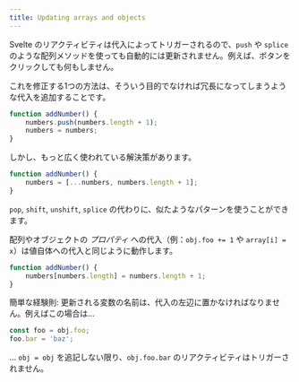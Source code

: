 ```yaml
---
title: Updating arrays and objects
---
```


Svelte のリアクティビティは代入によってトリガーされるので、`push` や `splice` のような配列メソッドを使っても自動的には更新されません。例えば、ボタンをクリックしても何もしません。

これを修正する1つの方法は、そういう目的でなければ冗長になってしまうような代入を追加することです。

```js
function addNumber() {
	numbers.push(numbers.length + 1);
	numbers = numbers;
}
```

しかし、もっと広く使われている解決策があります。

```js
function addNumber() {
	numbers = [...numbers, numbers.length + 1];
}
```

`pop`, `shift`, `unshift`, `splice` の代わりに、似たようなパターンを使うことができます。

配列やオブジェクトの *プロパティ* への代入（例：`obj.foo += 1` や `array[i] = x`）は値自体への代入と同じように動作します。

```js
function addNumber() {
	numbers[numbers.length] = numbers.length + 1;
}
```

簡単な経験則: 更新される変数の名前は、代入の左辺に置かなければなりません。例えばこの場合は…

```js
const foo = obj.foo;
foo.bar = 'baz';
```

… `obj = obj` を追記しない限り、`obj.foo.bar` のリアクティビティはトリガーされません。
